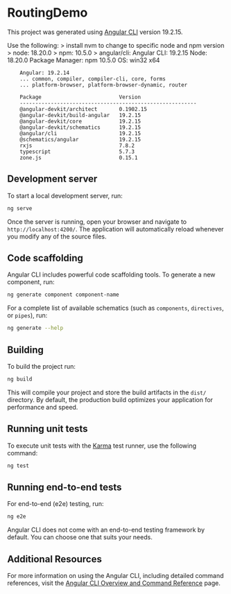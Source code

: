 # RoutingDemo

This project was generated using [Angular CLI](https://github.com/angular/angular-cli) version 19.2.15.

Use the following: > install nvm to change to specific node and npm version > node: 18.20.0 > npm: 10.5.0 > angular/cli:
Angular CLI: 19.2.15
Node: 18.20.0
Package Manager: npm 10.5.0
OS: win32 x64

        Angular: 19.2.14
        ... common, compiler, compiler-cli, core, forms
        ... platform-browser, platform-browser-dynamic, router

        Package                         Version
        ---------------------------------------------------------
        @angular-devkit/architect       0.1902.15
        @angular-devkit/build-angular   19.2.15
        @angular-devkit/core            19.2.15
        @angular-devkit/schematics      19.2.15
        @angular/cli                    19.2.15
        @schematics/angular             19.2.15
        rxjs                            7.8.2
        typescript                      5.7.3
        zone.js                         0.15.1

## Development server

To start a local development server, run:

```bash
ng serve
```

Once the server is running, open your browser and navigate to `http://localhost:4200/`. The application will automatically reload whenever you modify any of the source files.

## Code scaffolding

Angular CLI includes powerful code scaffolding tools. To generate a new component, run:

```bash
ng generate component component-name
```

For a complete list of available schematics (such as `components`, `directives`, or `pipes`), run:

```bash
ng generate --help
```

## Building

To build the project run:

```bash
ng build
```

This will compile your project and store the build artifacts in the `dist/` directory. By default, the production build optimizes your application for performance and speed.

## Running unit tests

To execute unit tests with the [Karma](https://karma-runner.github.io) test runner, use the following command:

```bash
ng test
```

## Running end-to-end tests

For end-to-end (e2e) testing, run:

```bash
ng e2e
```

Angular CLI does not come with an end-to-end testing framework by default. You can choose one that suits your needs.

## Additional Resources

For more information on using the Angular CLI, including detailed command references, visit the [Angular CLI Overview and Command Reference](https://angular.dev/tools/cli) page.
